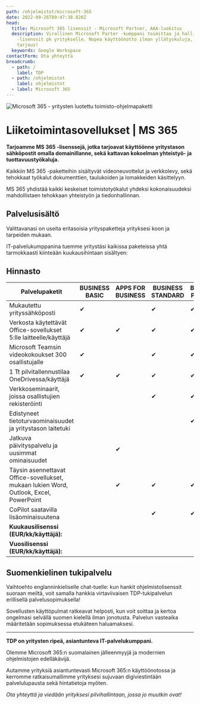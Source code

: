 ```yaml
---
path: /ohjelmistot/microsoft-365
date: 2022-09-26T09:47:38.826Z
head:
  title: Microsoft 365 lisenssit - Microsoft Partner, AAA-luokitus
  description: Virallinen Microsoft Parter -kumppani toimittaa ja hallinnoi MS 365
    -lisenssit pk yritykselle. Nopea käyttöönotto ilman yllätyskuluja, pyydä
    tarjous!
  keywords: Google Workspace
contactForm: Ota yhteyttä
breadcrumb:
  - path: /
    label: TDP
  - path: /ohjelmistot
    label: ohjelmistot
  - label: Microsoft 365
---
```

![Microsoft 365 - yritysten luotettu toimisto-ohjelmapaketti](/assets/365-tinified.jpg "Microsoft 365")

# Liiketoimintasovellukset | MS 365

**Tarjoamme MS 365 -lisenssejä, jotka tarjoavat käyttöönne yritystason sähköpostit omalla domainillanne, sekä kattavan kokoelman yhteistyö- ja tuottavuustyökaluja.**

Kaikkiin MS 365  -paketteihin sisältyvät videoneuvottelut ja verkkolevy, sekä tehokkaat työkalut dokumenttien, taulukoiden ja lomakkeiden käsittelyyn.

MS 365 yhdistää kaikki keskeiset toimistotyökalut yhdeksi kokonaisuudeksi mahdollistaen tehokkaan yhteistyön ja tiedonhallinnan. 

## Palvelusisältö

Valittavanasi on useita eritasoisia yrityspaketteja yrityksesi koon ja tarpeiden mukaan. 

IT-palvelukumppanina tuemme yritystäsi kaikissa paketeissa yhtä tarmokkaasti kiinteään kuukausihintaan sisältyen:

## Hinnasto

| Palvelupaketit                                                                         | BUSINESS BASIC                                                            | APPS FOR BUSINESS                                                            | BUSINESS STANDARD                                                            | BUSINESS PREMIUM                                                            |
| -------------------------------------------------------------------------------------- | ------------------------------------------------------------------------- | ---------------------------------------------------------------------------- | ---------------------------------------------------------------------------- | --------------------------------------------------------------------------- |
| M﻿ukautettu yrityssähköposti                                                           | ✔                                                                         |                                                                              | ✔                                                                            | ✔                                                                           |
| Verkosta käytettävät Office-sovellukset 5:lle laitteelle/käyttäjä                      | ✔                                                                         | ✔                                                                            | ✔                                                                            | ✔                                                                           |
| Microsoft Teamsin videokokoukset 300 osallistujalle                                    | ✔                                                                         |                                                                              | ✔                                                                            | ✔                                                                           |
| 1 Tt pilvitallennustilaa OneDrivessa/käyttäjä                                          | ✔                                                                         | ✔                                                                            | ✔                                                                            | ✔                                                                           |
| Verkkoseminaarit, joissa osallistujien rekisteröinti                                   |                                                                           |                                                                              | ✔                                                                            | ✔                                                                           |
| Edistyneet tietoturvaominaisuudet ja yritystason laitetuki                             |                                                                           |                                                                              |                                                                              | ✔                                                                           |
| Jatkuva päivityspalvelu ja uusimmat ominaisuudet                                       |                                                                           | ✔                                                                            |                                                                              |                                                                             |
| Täysin asennettavat Office-sovellukset, mukaan lukien Word, Outlook, Excel, PowerPoint |                                                                           | ✔                                                                            | ✔                                                                            | ✔                                                                           |
| CoPilot saatavilla lisäominaisuutena                                                   |                                                                           |                                                                              | ✔                                                                            | ✔                                                                           |
| **Kuukausilisenssi (EUR/kk/käyttäjä):**                                                | <DisplayVariable variableKey="ms-365-business-basic-kk" bold={true} />    | <DisplayVariable variableKey="ms-365-apps-for-business-kk" bold={true} />    | <DisplayVariable variableKey="ms-365-business-standard-kk" bold={true} />    | <DisplayVariable variableKey="ms-365-business-premium-kk" bold={true} />    |
| **Vuosilisenssi (EUR/kk/käyttäjä):**                                                   | <DisplayVariable variableKey="ms-365-business-basic-vuosi" bold={true} /> | <DisplayVariable variableKey="ms-365-apps-for-business-vuosi" bold={true} /> | <DisplayVariable variableKey="ms-365-business-standard-vuosi" bold={true} /> | <DisplayVariable variableKey="ms-365-business-premium-vuosi" bold={true} /> |

## Suomenkielinen tukipalvelu

Vaihtoehto englanninkieliselle chat-tuelle: kun hankit ohjelmistolisenssit suoraan meiltä, voit samalla hankkia virtaviivaisen TDP-tukipalvelun erillisellä palvelusopimuksella! 

Sovellusten käyttöpulmat ratkeavat helposti, kun voit soittaa ja kertoa ongelmasi selvällä suomen kielellä ilman jonotusta. Palvelun vasteaika määritetään sopimuksessa etukäteen haluamaksesi.

- - -

**TDP on yritysten ripeä, asiantunteva IT-palvelukumppani.** 

Olemme Microsoft 365:n suomalainen jälleenmyyjä ja modernien ohjelmistojen edelläkävijä. 

Autamme yrityksiä asiantuntevasti Microsoft 365:n käyttöönotossa ja kerromme ratkaisumallimme yrityksesi sujuvaan digiviestintään palvelulupausta sekä hintatietoja myöten. 

*Ota yhteyttä ja viedään yrityksesi pilvihallintaan, jossa jo muutkin ovat!*